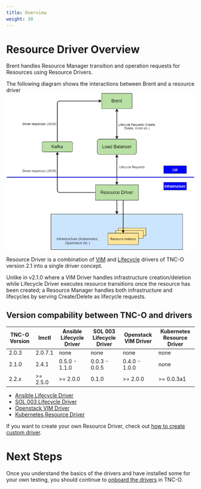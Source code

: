 ```yaml
---
title: Overview
weight: 30
---
```


# Resource Driver Overview

Brent handles Resource Manager transition and operation requests for Resources using Resource Drivers.

The following diagram shows the interactions between Brent and a resource driver ![Brent and resource driver](/images/user-guides/resource-engineering/brent/BrentArchitecture-v2_2.png "Brent and resource driver")

Resource Driver is a combination of [VIM](http://servicelifecyclemanager.com/2.1.0/user-guides/resource-engineering/drivers/vim/overview/) and [Lifecycle](http://servicelifecyclemanager.com/2.1.0/user-guides/resource-engineering/drivers/lifecycle/overview/) drivers of TNC-O version 2.1 into a single driver concept. 

Unlike in v2.1.0 where a VIM Driver handles infrastructure creation/deletion while Lifecycle Driver executes resource transitions once the resource has been created; a Resource Manager handles both infrastructure and lifecycles by serving Create/Delete as lifecycle requests.

## Version compability between TNC-O and drivers

| TNC-O Version | lmctl    | Ansible Lifecycle Driver | SOL 003 Lifecycle Driver | Openstack VIM Driver | Kubernetes Resource Driver |
|------------|----------|--------------------------|--------------------------|----------------------|----------------------------|
| 2.0.3      | 2.0.7.1  | none                     | none                     | none                 | none                       |
| 2.1.0      | 2.4.1    | 0.5.0 - 1.1.0            | 0.0.3 - 0.0.5            | 0.4.0 - 1.0.0        | none                       |
| 2.2.x      | >= 2.5.0 | >= 2.0.0                 | 0.1.0                    | >= 2.0.0             | >= 0.0.3a1                 |

- [Ansible Lifecycle Driver](https://github.com/accanto-systems/ansible-lifecycle-driver/blob/master/docs/index.md)
- [SOL 003 Lifecycle Driver](https://github.com/accanto-systems/sol003-lifecycle-driver)
- [Openstack VIM Driver](https://github.com/accanto-systems/openstack-vim-driver/blob/master/docs/index.md)
- [Kubernetes Resource Driver](https://github.com/accanto-systems/kubernetes-driver/blob/master/docs/index.md)

If you want to create your own Resource Driver, check out [how to create custom driver](/user-guides/resource-engineering/drivers/creating-drivers/).

# Next Steps

Once you understand the basics of the drivers and have installed some for your own testing, you should continue to [onboard the drivers](/user-guides/resource-engineering/drivers/onboarding/) in TNC-O.